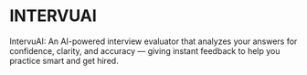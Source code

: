 # INTERVUAI
IntervuAI: An AI-powered interview evaluator that analyzes your answers for confidence, clarity, and accuracy — giving instant feedback to help you practice smart and get hired.
